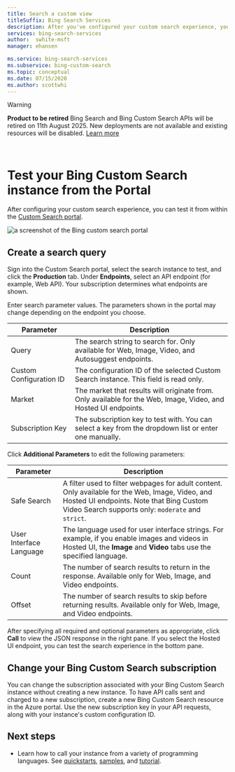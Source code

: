 ```yaml
---
title: Search a custom view
titleSuffix: Bing Search Services
description: After you've configured your custom search experience, you can test it from within the Bing Custom Search portal.
services: bing-search-services
author:  swhite-msft
manager: ehansen

ms.service: bing-search-services
ms.subservice: bing-custom-search
ms.topic: conceptual
ms.date: 07/15/2020
ms.author: scottwhi
---
```

> [!WARNING] 
> **Product to be retired** Bing Search and Bing Custom Search APIs will be retired on 11th August 2025. 
> New deployments are not available and existing resources will be disabled. [Learn more](https://aka.ms/BingAPIsRetirement)
<br/>

# Test your Bing Custom Search instance from the Portal

After configuring your custom search experience, you can test it from within the [Custom Search portal](https://customsearch.ai). 

![a screenshot of the Bing custom search portal](../media/portal-search-screen.png)


## Create a search query 

Sign into the Custom Search portal, select the search instance to test, and click the **Production** tab. Under **Endpoints**, select an API endpoint (for example, Web API). Your subscription determines what endpoints are shown.

Enter search parameter values. The parameters shown in the portal may change depending on the endpoint you choose.

|Parameter|Description
|-|-
|Query|The search string to search for. Only available for Web, Image, Video, and Autosuggest endpoints.
|Custom Configuration ID|The configuration ID of the selected Custom Search instance. This field is read only.
|Market|The market that results will originate from. Only available for the Web, Image, Video, and Hosted UI endpoints.
|Subscription Key|The subscription key to test with. You can select a key from the dropdown list or enter one manually.

Click **Additional Parameters** to edit the following parameters:  

|Parameter|Description
|-|-
|Safe Search|A filter used to filter webpages for adult content. Only available for the Web, Image, Video, and Hosted UI endpoints. Note that Bing Custom Video Search supports only: `moderate` and `strict`.
|User Interface Language|The language used for user interface strings. For example, if you enable images and videos in Hosted UI, the **Image** and **Video** tabs use the specified language.
|Count|The number of search results to return in the response. Available only for Web, Image, and Video endpoints.
|Offset|The number of search results to skip before returning results. Available only for Web, Image, and Video endpoints.
    
After specifying all required and optional parameters as appropriate, click **Call** to view the JSON response in the right pane. If you select the Hosted UI endpoint, you can test the search experience in the bottom pane.


## Change your Bing Custom Search subscription

You can change the subscription associated with your Bing Custom Search instance without creating a new instance. To have API calls sent and charged to a new subscription, create a new Bing Custom Search resource in the Azure portal. Use the new subscription key in your API requests, along with your instance's custom configuration ID.


## Next steps

- Learn how to call your instance from a variety of programming languages. See [quickstarts](../quickstarts/quickstarts.md), [samples](../samples.md), and [tutorial](../tutorial/custom-search-web-page.md).

